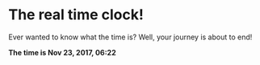 # The real time clock!

Ever wanted to know what the time is? Well, your journey is about to end!

**The time is Nov 23, 2017, 06:22**